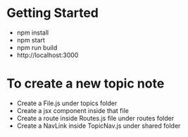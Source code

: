 # Getting Started
- npm install
- npm start
- npm run build
- http://localhost:3000

# To create a new topic note
- Create a File.js under topics folder
- Create a jsx component inside that file
- Create a route inside Routes.js file under routes folder
- Create a NavLink inside TopicNav.js under shared folder